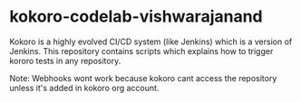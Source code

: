 # kokoro-codelab-vishwarajanand
Kokoro is a highly evolved CI/CD system (like Jenkins) which is a version of Jenkins. This repository contains scripts which explains how to trigger kororo tests in any repository.

Note: Webhooks wont work because kokoro cant access the repository unless it's added in kokoro org account.
